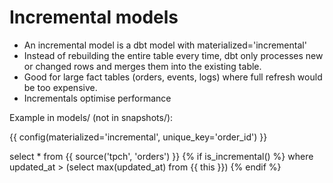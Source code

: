 # Incremental models

- An incremental model is a dbt model with materialized='incremental'
- Instead of rebuilding the entire table every time, dbt only processes new or changed rows and merges them into the existing table.
- Good for large fact tables (orders, events, logs) where full refresh would be too expensive. 
- Incrementals optimise performance

Example in models/ (not in snapshots/):

{{ config(materialized='incremental', unique_key='order_id') }}

select * from {{ source('tpch', 'orders') }}
{% if is_incremental() %}
  where updated_at > (select max(updated_at) from {{ this }})
{% endif %}
